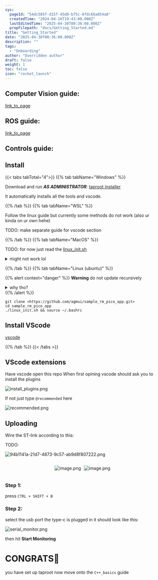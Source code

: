 ```yaml
---
sys:
  pageId: "54dc585f-d15f-45d0-b75c-8fdc66a854a8"
  createdTime: "2024-04-16T19:43:00.000Z"
  lastEditedTime: "2025-04-30T00:36:00.000Z"
  propFilepath: "docs/Getting_Started.md"
title: "Getting_Started"
date: "2025-04-30T00:36:00.000Z"
description: ""
tags:
  - "Onboarding"
author: "Overridden author"
draft: false
weight: 1
toc: false
icon: "rocket_launch"
---
```


## Computer Vision guide:

[link_to_page](86d45bc0-388b-4d26-8848-44f255f73d0e)

## ROS guide:

[link_to_page](3c76c1de-ec8f-46d6-8b0a-294005edc2d5)

## Controls guide:

## Install

{{< tabs tabTotal="4">}}
{{% tab tabName="Windows" %}}

Download and run _**AS ADMINISTRATOR**_: [taproot installer](https://github.com/Thornbots/TeachingFreshies/releases/tag/1.0)

It automatically installs all the tools and vscode.

{{% /tab %}}
{{% tab tabName="WSL" %}}

Follow the linux guide but currently some methods do not work (also ur kinda on ur own hehe)

TODO: make separate guide for vscode section

{{% /tab %}}
{{% tab tabName="MacOS" %}}

TODO: for now just read the [linux_init.sh](https://github.com/agmui/sample_rm_pico_app/blob/main/linux_init.sh)

<details>
<summary>might not work lol</summary>

`brew install libusb pkg-config`

Next install: [vscode](https://code.visualstudio.com/Download)

</details>

{{% /tab %}}
{{% tab tabName="Linux (ubuntu)" %}}

{{% alert context="danger" %}}
**Warning** do not update recursively
<details>
<summary>why tho?</summary>
There are some submodules that may go on for a while (like tinyusb) and I highly
recommend you don't need to get them.
If you want to see what submodules I update just look in `linux_init.sh`
</details>
{{% /alert %}}

```shell
git clone <https://github.com/agmui/sample_rm_pico_app.git>
cd sample_rm_pico_app
./linux_init.sh && source ~/.bashrc
```

## Install VScode

[vscode](https://code.visualstudio.com/Download)

{{% /tab %}}
{{< /tabs >}}

## VScode extensions

Have vscode open this repo
When first opining vscode should ask you to install the plugins

![install_plugins.png](https://prod-files-secure.s3.us-west-2.amazonaws.com/d518164a-d88e-44d1-a4ee-3adb3bd8bce0/89bd30f0-1825-4e77-867b-0a41ce370880/install_plugins.png?X-Amz-Algorithm=AWS4-HMAC-SHA256&X-Amz-Content-Sha256=UNSIGNED-PAYLOAD&X-Amz-Credential=ASIAZI2LB466VK4AN7OM%2F20250714%2Fus-west-2%2Fs3%2Faws4_request&X-Amz-Date=20250714T025314Z&X-Amz-Expires=3600&X-Amz-Security-Token=IQoJb3JpZ2luX2VjEAoaCXVzLXdlc3QtMiJIMEYCIQD71A5PvWZ31%2B5I6NORDI6G44paloFZWP4j3kWrz2hndAIhAIDl4hQDZkodBsV04X%2B7yCcvGdvSeL0rqUsaa9Svj3esKv8DCCMQABoMNjM3NDIzMTgzODA1IgxFov5fFtIT%2FFOYS0kq3ANms5KdNTA4TLJgNYo69oC%2BA%2B2QepVkbnuVTeqiaTuoyW4nn5G61BhemkHLHgpn9uctkmyqGC%2Bnuoo1onoubHFOI9delTtTvAd%2FHK%2FRqZ4PB%2Bqd0rH%2B5t6gr2yWwtkRPAxiWYVOYUbcOv3d%2F8U55V47A9z74Xhlq83vhGJC6bW5%2BultwRfgGZeKlm1IvgaK7jiF6geT3TzpqaajazhwZBD%2B6jAlFjULyS3YhFsRReEliTqtzmX8piBIs8l0AaZJKtESEWk7blr5e1VFjtuS5B6j7sGMdM9nT3%2Bj0K5nxhEi8UB5CDWpi6t%2F0BQGN717Ap9tBoRrccYBfMOkp2SvmUa5MyQDI3XPCuwFmbADytCNTCm%2FH6lGGnKDFOFi5Tz2spj36NdmQkszMmwWumvB7wKtpe38pNoqpp%2FXCdHe1An0QxRUi0%2BI2ze7Txi3t4eUu3Bxe5zi8x2tV6DLOKR%2BBYa8pmqkcGuHRA39Ez81J2O9l%2Fv8DZDOzd5pJvfkw937S7R8zNc2VQB1tOnd8UGKpUBvpP4SiYqMv1ago7XirN0bBW7G9FjlXkrvSeO5T4zyXVYRvg%2FCr56tGwJGnGe9%2F29oR3wCTHMb4HU%2BQcRfSdnVuAr9SabnidNdrbl9mjDhy9HDBjqkAUq5iaqcykE2jb8bOtO1uENydEhKjqLCQrAT0%2BzdYF%2BF05TGoy6otuheXMT2Vez5BV%2FizA8G5laRe4t11D4hz1qXA8Rld0PAkkwJAaHskEhaQsWFc0Af2U6aMXvgANSRYpjWK%2BafJu806x%2B7BQk0z1fLwaxiT%2BEw6lzKH3%2BU262ZknxaASihvZBDvz8Dr5Fz5t0lKCYv5hlKSfq7gATYDdEsVbRR&X-Amz-Signature=7be9ba68fdad9fc68d491da1285c85848072259cc9ebb6b88deb8b311f56ff7e&X-Amz-SignedHeaders=host&x-amz-checksum-mode=ENABLED&x-id=GetObject)

If not just type `@recommended` here  

![recommended.png](https://prod-files-secure.s3.us-west-2.amazonaws.com/d518164a-d88e-44d1-a4ee-3adb3bd8bce0/61e661e9-5d85-4dfc-be0d-8d2097a5e793/recommended.png?X-Amz-Algorithm=AWS4-HMAC-SHA256&X-Amz-Content-Sha256=UNSIGNED-PAYLOAD&X-Amz-Credential=ASIAZI2LB466VK4AN7OM%2F20250714%2Fus-west-2%2Fs3%2Faws4_request&X-Amz-Date=20250714T025314Z&X-Amz-Expires=3600&X-Amz-Security-Token=IQoJb3JpZ2luX2VjEAoaCXVzLXdlc3QtMiJIMEYCIQD71A5PvWZ31%2B5I6NORDI6G44paloFZWP4j3kWrz2hndAIhAIDl4hQDZkodBsV04X%2B7yCcvGdvSeL0rqUsaa9Svj3esKv8DCCMQABoMNjM3NDIzMTgzODA1IgxFov5fFtIT%2FFOYS0kq3ANms5KdNTA4TLJgNYo69oC%2BA%2B2QepVkbnuVTeqiaTuoyW4nn5G61BhemkHLHgpn9uctkmyqGC%2Bnuoo1onoubHFOI9delTtTvAd%2FHK%2FRqZ4PB%2Bqd0rH%2B5t6gr2yWwtkRPAxiWYVOYUbcOv3d%2F8U55V47A9z74Xhlq83vhGJC6bW5%2BultwRfgGZeKlm1IvgaK7jiF6geT3TzpqaajazhwZBD%2B6jAlFjULyS3YhFsRReEliTqtzmX8piBIs8l0AaZJKtESEWk7blr5e1VFjtuS5B6j7sGMdM9nT3%2Bj0K5nxhEi8UB5CDWpi6t%2F0BQGN717Ap9tBoRrccYBfMOkp2SvmUa5MyQDI3XPCuwFmbADytCNTCm%2FH6lGGnKDFOFi5Tz2spj36NdmQkszMmwWumvB7wKtpe38pNoqpp%2FXCdHe1An0QxRUi0%2BI2ze7Txi3t4eUu3Bxe5zi8x2tV6DLOKR%2BBYa8pmqkcGuHRA39Ez81J2O9l%2Fv8DZDOzd5pJvfkw937S7R8zNc2VQB1tOnd8UGKpUBvpP4SiYqMv1ago7XirN0bBW7G9FjlXkrvSeO5T4zyXVYRvg%2FCr56tGwJGnGe9%2F29oR3wCTHMb4HU%2BQcRfSdnVuAr9SabnidNdrbl9mjDhy9HDBjqkAUq5iaqcykE2jb8bOtO1uENydEhKjqLCQrAT0%2BzdYF%2BF05TGoy6otuheXMT2Vez5BV%2FizA8G5laRe4t11D4hz1qXA8Rld0PAkkwJAaHskEhaQsWFc0Af2U6aMXvgANSRYpjWK%2BafJu806x%2B7BQk0z1fLwaxiT%2BEw6lzKH3%2BU262ZknxaASihvZBDvz8Dr5Fz5t0lKCYv5hlKSfq7gATYDdEsVbRR&X-Amz-Signature=04d956f6e68c4fc4df0c2426110d6b6ec0c04b55e626c3ed48020269c4b90633&X-Amz-SignedHeaders=host&x-amz-checksum-mode=ENABLED&x-id=GetObject)

## Uploading

Wire the ST-link according to this:

TODO:

![94b1141a-21d7-4873-9c57-ab9d8f807222.png](https://prod-files-secure.s3.us-west-2.amazonaws.com/d518164a-d88e-44d1-a4ee-3adb3bd8bce0/e5fad17d-ab82-4300-9f4c-505ab4b1202c/94b1141a-21d7-4873-9c57-ab9d8f807222.png?X-Amz-Algorithm=AWS4-HMAC-SHA256&X-Amz-Content-Sha256=UNSIGNED-PAYLOAD&X-Amz-Credential=ASIAZI2LB466VK4AN7OM%2F20250714%2Fus-west-2%2Fs3%2Faws4_request&X-Amz-Date=20250714T025314Z&X-Amz-Expires=3600&X-Amz-Security-Token=IQoJb3JpZ2luX2VjEAoaCXVzLXdlc3QtMiJIMEYCIQD71A5PvWZ31%2B5I6NORDI6G44paloFZWP4j3kWrz2hndAIhAIDl4hQDZkodBsV04X%2B7yCcvGdvSeL0rqUsaa9Svj3esKv8DCCMQABoMNjM3NDIzMTgzODA1IgxFov5fFtIT%2FFOYS0kq3ANms5KdNTA4TLJgNYo69oC%2BA%2B2QepVkbnuVTeqiaTuoyW4nn5G61BhemkHLHgpn9uctkmyqGC%2Bnuoo1onoubHFOI9delTtTvAd%2FHK%2FRqZ4PB%2Bqd0rH%2B5t6gr2yWwtkRPAxiWYVOYUbcOv3d%2F8U55V47A9z74Xhlq83vhGJC6bW5%2BultwRfgGZeKlm1IvgaK7jiF6geT3TzpqaajazhwZBD%2B6jAlFjULyS3YhFsRReEliTqtzmX8piBIs8l0AaZJKtESEWk7blr5e1VFjtuS5B6j7sGMdM9nT3%2Bj0K5nxhEi8UB5CDWpi6t%2F0BQGN717Ap9tBoRrccYBfMOkp2SvmUa5MyQDI3XPCuwFmbADytCNTCm%2FH6lGGnKDFOFi5Tz2spj36NdmQkszMmwWumvB7wKtpe38pNoqpp%2FXCdHe1An0QxRUi0%2BI2ze7Txi3t4eUu3Bxe5zi8x2tV6DLOKR%2BBYa8pmqkcGuHRA39Ez81J2O9l%2Fv8DZDOzd5pJvfkw937S7R8zNc2VQB1tOnd8UGKpUBvpP4SiYqMv1ago7XirN0bBW7G9FjlXkrvSeO5T4zyXVYRvg%2FCr56tGwJGnGe9%2F29oR3wCTHMb4HU%2BQcRfSdnVuAr9SabnidNdrbl9mjDhy9HDBjqkAUq5iaqcykE2jb8bOtO1uENydEhKjqLCQrAT0%2BzdYF%2BF05TGoy6otuheXMT2Vez5BV%2FizA8G5laRe4t11D4hz1qXA8Rld0PAkkwJAaHskEhaQsWFc0Af2U6aMXvgANSRYpjWK%2BafJu806x%2B7BQk0z1fLwaxiT%2BEw6lzKH3%2BU262ZknxaASihvZBDvz8Dr5Fz5t0lKCYv5hlKSfq7gATYDdEsVbRR&X-Amz-Signature=b3a89e1e60c85693b06a290fdc9f556caee59eb402d9a32fc3e8b0d8ba9e9f83&X-Amz-SignedHeaders=host&x-amz-checksum-mode=ENABLED&x-id=GetObject)

<div style="display: flex;flex-direction: row; column-gap:10px; max-width: 630px;justify-content: center;">
<div>

![image.png](https://prod-files-secure.s3.us-west-2.amazonaws.com/d518164a-d88e-44d1-a4ee-3adb3bd8bce0/210ecb78-1116-4d7b-b9b7-2292f66fa2c2/image.png?X-Amz-Algorithm=AWS4-HMAC-SHA256&X-Amz-Content-Sha256=UNSIGNED-PAYLOAD&X-Amz-Credential=ASIAZI2LB466ZA3ZP4NW%2F20250714%2Fus-west-2%2Fs3%2Faws4_request&X-Amz-Date=20250714T025317Z&X-Amz-Expires=3600&X-Amz-Security-Token=IQoJb3JpZ2luX2VjEAoaCXVzLXdlc3QtMiJHMEUCIFzNIQzp0lY%2FaO92pjN74oNs%2FjnlbwGJL463z0CphiUWAiEAvF99B70M5%2FzqEMA5mS0wYtVT5XWeXKoIj39J4sSnmSIq%2FwMIIxAAGgw2Mzc0MjMxODM4MDUiDEUO5jwv5nszn7pxtSrcA1XeWm703D5nBkWM9pb%2BJcPvf0Y650UuuCUfcIe2tAynliEGO5wcSZ37%2BXOtoXuzwZdLl%2Fdzi127zpLD163RylqYtfxdi9XNY3OEIEVW9lT6h62IKpgPoJPAoJNroTf3YcoUfW93LeNn5tIocLEA1jCJnXMgOZRbhr3hI5eZ96rYdkzvAXCUazpkgRG4zTqEnsLPN4GRht7Yyh4qdLyMLvgO9q7I90Y9Z55YcAVfmbqa2z4pTnxJMSbeNayO92v2r2MTHcXlKH9p%2F1BTXiRXVmdU7LnPy5zthzObDDA%2Ba6IrwC6aXQSkuIWIlxuxtCoJ0npNJBQkdBCHmg7FhssWcptyh7iihwMO9zBo8zq9IvwoAlNnnyPmyRCMufX817MxF03SXA46oX74Wav0MnDrmh%2FE98hlObc2BnEBNqNJbF%2FUM2v7ElSijML21TTP3FOimfZXA8Yu9mTpTkPBK2J6OTaXH1UXTpwCDPhvHIbdZL1IDTjIshh17Ry80K1IXgxWsP03MlAToys07R6rdD6ZNTn%2FbAJ1JP90hvIGDKoWGVBB1%2FcpyJelvT9Hdhyv1eGNzhgWQg%2BJprNIxA87FIvTERDQgJSEuNZpjuy7XVC7xyCaNHcvaAgNwc1r9rq0MMDM0cMGOqUBRmyZrV9rrJDWTWH7jjZajS1%2FqttPMIUblII1U7f4ehyO0WEy%2FpYd9KmGfFG5jD2hWfQ0tNDF15q7QQ1hsUx906%2FRVERAO6LrzJ98%2FxQoEogOoAcdJo0Q8XnsLFU4Rl0w1lznD9D4vWshpKzC5A9Dls0WKKvm5F%2BDJ5RVp8e926RPJCOpbDPYfM40inyy7NkMt5AHA9roDsk2yqDYPIWmJYdn7A9S&X-Amz-Signature=57f3723141f1fb65ae76b7dada4c2b1b7d3d6add04492e3bbc671a811305378d&X-Amz-SignedHeaders=host&x-amz-checksum-mode=ENABLED&x-id=GetObject)

</div>
<div>

![image.png](https://prod-files-secure.s3.us-west-2.amazonaws.com/d518164a-d88e-44d1-a4ee-3adb3bd8bce0/33a0fd0f-8ca6-4a86-8e09-26e95ded1fff/image.png?X-Amz-Algorithm=AWS4-HMAC-SHA256&X-Amz-Content-Sha256=UNSIGNED-PAYLOAD&X-Amz-Credential=ASIAZI2LB466U6GM33AG%2F20250714%2Fus-west-2%2Fs3%2Faws4_request&X-Amz-Date=20250714T025317Z&X-Amz-Expires=3600&X-Amz-Security-Token=IQoJb3JpZ2luX2VjEAoaCXVzLXdlc3QtMiJHMEUCIQDyxJ18kIwHqSnNZHmKtLp8C8n%2BEVfad9GBi34CVM77qAIgEWlOwzok0hoxYUNJdUjmYNFoy8%2BUgq4Pr6XVG%2BWsu%2Fkq%2FwMIIxAAGgw2Mzc0MjMxODM4MDUiDMWwKRIz9YLfy1j2GyrcA9uz36WytPHux009paRKEa7BVi01qN1kb1vGe9fjl1SQnywqhj%2BrNWwqsgygt6u9XOt6QZ%2FEclTCihJZYYCoVsnv%2FBXa1oguqy0SG7Mwn9iTyfNEy0qIFQGvY3gwQI1BF8h4KNYFNPzARpHAHgtascmW%2B1jNI%2FYksPh%2F43yNzBvj9B%2BNuZHFZh4aj3HGAMWYleM8nibBBVrjoAG54bw6gvWsG60yznfYzL9s%2FTm484BOrLKXxUjyOxQeHzxz%2FuHxHMMwtL%2FAjBV%2BOKaz28DJmviXZVVHiU7HpNLA1%2FjLAnXS4v8jJwQUeJ9Z24Q6l9p1uChdMTnOalSgIINM%2F6E1LXVQVfK%2Fg9y3MGslWqxEMvGhd5E%2F4%2FoS8ySFSWUB2DPtQYezvp7TD0fd8S1yEXZL67MmWl5ugircC9uwlBhE5PtfDMDgwRcbtmrNw1PB0D3P0bKtc9jrMPzcgeF7aAkV8qAnDcmZirvFzFFxBJzee8ML48t4Qzdk%2B4LVqI1cqwALB5yeCGOnVs11Jdg7k%2BRuVYxz3V9%2BMsN41kwK%2BZTGagslwgy1IhgHv%2FblWa6Zl9fEROZsFNABS4dIr%2BnO%2F89f2Sj%2FDC4YSxGckb4pLFVclEpJQEJNlAUUfJaSS5aKMLjL0cMGOqUBHwpLPUlJW4pNAODbqBcTDvjQ%2BCIxYC1Qmi8DQElbSKOVhgkIcj2TzSXVOYIsGauSL2ZrlWawi%2FBdgNP%2Fuk7KsEFqzUDEr%2F9UryXbg8ylx%2B4B%2BSygFRs%2BM57AmrpK9HrkHZD6XIetp96U9rGf2qLmyq%2FhvBqO56xqDljSNSbRBXHtJJg2v1Tx46Z2lp11tSUXMGQGUPpSBX2SxBCIDADMM5xIATgd&X-Amz-Signature=fb7f6225a44de36838e01b067130fa80404c6ac303f356b3f5431a36236e5711&X-Amz-SignedHeaders=host&x-amz-checksum-mode=ENABLED&x-id=GetObject)

</div>
</div>

### Step 1:

press `CTRL + SHIFT + B`

### Step 2:

select the usb port the type-c is plugged in it should look like this:

![serial_monitor.png](https://prod-files-secure.s3.us-west-2.amazonaws.com/d518164a-d88e-44d1-a4ee-3adb3bd8bce0/f03f4774-05d4-4393-b6a0-d5efb6d315ab/serial_monitor.png?X-Amz-Algorithm=AWS4-HMAC-SHA256&X-Amz-Content-Sha256=UNSIGNED-PAYLOAD&X-Amz-Credential=ASIAZI2LB466VK4AN7OM%2F20250714%2Fus-west-2%2Fs3%2Faws4_request&X-Amz-Date=20250714T025314Z&X-Amz-Expires=3600&X-Amz-Security-Token=IQoJb3JpZ2luX2VjEAoaCXVzLXdlc3QtMiJIMEYCIQD71A5PvWZ31%2B5I6NORDI6G44paloFZWP4j3kWrz2hndAIhAIDl4hQDZkodBsV04X%2B7yCcvGdvSeL0rqUsaa9Svj3esKv8DCCMQABoMNjM3NDIzMTgzODA1IgxFov5fFtIT%2FFOYS0kq3ANms5KdNTA4TLJgNYo69oC%2BA%2B2QepVkbnuVTeqiaTuoyW4nn5G61BhemkHLHgpn9uctkmyqGC%2Bnuoo1onoubHFOI9delTtTvAd%2FHK%2FRqZ4PB%2Bqd0rH%2B5t6gr2yWwtkRPAxiWYVOYUbcOv3d%2F8U55V47A9z74Xhlq83vhGJC6bW5%2BultwRfgGZeKlm1IvgaK7jiF6geT3TzpqaajazhwZBD%2B6jAlFjULyS3YhFsRReEliTqtzmX8piBIs8l0AaZJKtESEWk7blr5e1VFjtuS5B6j7sGMdM9nT3%2Bj0K5nxhEi8UB5CDWpi6t%2F0BQGN717Ap9tBoRrccYBfMOkp2SvmUa5MyQDI3XPCuwFmbADytCNTCm%2FH6lGGnKDFOFi5Tz2spj36NdmQkszMmwWumvB7wKtpe38pNoqpp%2FXCdHe1An0QxRUi0%2BI2ze7Txi3t4eUu3Bxe5zi8x2tV6DLOKR%2BBYa8pmqkcGuHRA39Ez81J2O9l%2Fv8DZDOzd5pJvfkw937S7R8zNc2VQB1tOnd8UGKpUBvpP4SiYqMv1ago7XirN0bBW7G9FjlXkrvSeO5T4zyXVYRvg%2FCr56tGwJGnGe9%2F29oR3wCTHMb4HU%2BQcRfSdnVuAr9SabnidNdrbl9mjDhy9HDBjqkAUq5iaqcykE2jb8bOtO1uENydEhKjqLCQrAT0%2BzdYF%2BF05TGoy6otuheXMT2Vez5BV%2FizA8G5laRe4t11D4hz1qXA8Rld0PAkkwJAaHskEhaQsWFc0Af2U6aMXvgANSRYpjWK%2BafJu806x%2B7BQk0z1fLwaxiT%2BEw6lzKH3%2BU262ZknxaASihvZBDvz8Dr5Fz5t0lKCYv5hlKSfq7gATYDdEsVbRR&X-Amz-Signature=7d026014271d4ca9a16e8b4a2684f661c2c3dccd20ca0eaff070dfbfae179812&X-Amz-SignedHeaders=host&x-amz-checksum-mode=ENABLED&x-id=GetObject)

then hit **Start Monitoring**

# CONGRATS🎉

you have set up taproot now move onto the `C++_basics` guide
